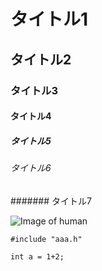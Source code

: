 # タイトル1
## タイトル2
### タイトル3
#### タイトル4
##### タイトル5
###### タイトル6
####### タイトル7

![Image of human](https://1.bp.blogspot.com/-0lDBWUFoIKI/YEGQA-Zgb6I/AAAAAAABdc8/gkLOZK9ojdAg0sorUWXtHfVcwU7C4qodwCNcBGAsYHQ/s896/buranko_girl_sad.png)

```
#include "aaa.h"

int a = 1+2;
```
